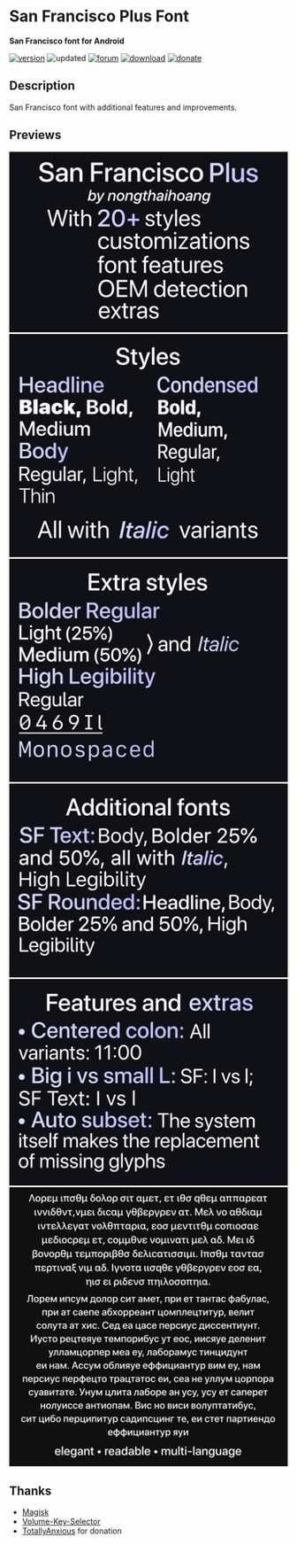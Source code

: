 # San Francisco Plus Font
**San Francisco font for Android**

[![version](https://img.shields.io/badge/Version-4.3-brightgreen.svg)](https://github.com/nongthaihoang/san_francisco_plus_font/releases/tag/v4.3) 
![updated](https://img.shields.io/badge/Updated-Sep_20,_2020-green.svg) 
[![forum](https://img.shields.io/badge/Forum-XDA-orange.svg)](https://forum.xda-developers.com/apps/magisk/font-headline-fonts-nongthaihoang-t3886349) 
[![download](https://img.shields.io/badge/Download-↓-yellow.svg)](https://github.com/nongthaihoang/san_francisco_plus_font/releases)
[![donate](https://img.shields.io/badge/Donate-Paypal-blue.svg)](https://paypal.me/nongthaihoang)
 
## Description
San Francisco font with additional features and improvements.

## Previews
![img](https://raw.githubusercontent.com/nongthaihoang/gs_images/master/sfp/1.jpg)
![img](https://raw.githubusercontent.com/nongthaihoang/gs_images/master/sfp/2.jpg)
![img](https://raw.githubusercontent.com/nongthaihoang/gs_images/master/sfp/3.jpg)
![img](https://raw.githubusercontent.com/nongthaihoang/gs_images/master/sfp/4.jpg)
![img](https://raw.githubusercontent.com/nongthaihoang/gs_images/master/sfp/5.jpg)
![img](https://raw.githubusercontent.com/nongthaihoang/gs_images/master/sfp/6.jpg)

## Thanks
- [Magisk](https://github.com/topjohnwu/Magisk)
- [Volume-Key-Selector](https://github.com/Zackptg5/MMT-Extended-Addons/tree/master/Volume-Key-Selector)
- [TotallyAnxious](https://forum.xda-developers.com/member.php?u=5377398) for donation
